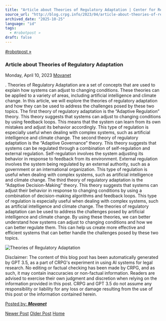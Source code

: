 ```yaml
---
title: "Article about Theories of Regulatory Adaptation | Center for Regulation, Policy and Governance (CRPG)"
source_url: "http://blog.crpg.info/2023/04/article-about-theories-of-regulatory_58.html"
archived_date: "2025-10-25"
language: "id"
tags:
  - #robotpost »
draft: false
---
```


[#robotpost »](http://blog.crpg.info/search/label/%23robotpost)

###  Article about Theories of Regulatory Adaptation 

Monday, April 10, 2023  [ Movanet ](https://www.blogger.com/profile/10356608562678830076 "author profile")

. Theories of Regulatory Adaptation are a set of concepts that are used to explain how systems can adjust to changing conditions. These theories can be applied to a variety of areas, including artificial intelligence and climate change. In this article, we will explore the theories of regulatory adaptation and how they can be used to address the challenges posed by these two topics. The first theory of regulatory adaptation is the “Adaptive Regulation” theory. This theory suggests that systems can adjust to changing conditions by using feedback loops. This means that the system can learn from its own mistakes and adjust its behavior accordingly. This type of regulation is especially useful when dealing with complex systems, such as artificial intelligence and climate change. The second theory of regulatory adaptation is the “Adaptive Governance” theory. This theory suggests that systems can be regulated through a combination of self-regulation and external regulation. Self-regulation involves the system adjusting its behavior in response to feedback from its environment. External regulation involves the system being regulated by an external authority, such as a government or an international organization. This type of regulation is useful when dealing with complex systems, such as artificial intelligence and climate change. The third theory of regulatory adaptation is the “Adaptive Decision-Making” theory. This theory suggests that systems can adjust their behavior in response to changing conditions by using a combination of decision-making algorithms and feedback loops. This type of regulation is especially useful when dealing with complex systems, such as artificial intelligence and climate change. The theories of regulatory adaptation can be used to address the challenges posed by artificial intelligence and climate change. By using these theories, we can better understand how systems can adjust to changing conditions and how we can better regulate them. This can help us create more effective and efficient systems that can better handle the challenges posed by these two topics.

![Theories of Regulatory Adaptation](https://oaidalleapiprodscus.blob.core.windows.net/private/org-hNCgLi1xg5T8Kb73QEVNWCld/user-1t9a5dHV3xPIerHaFBW8vSbM/img-Oq48dylEPAVXcY11ooGIm1cL.png?st=2023-04-10T13%3A24%3A26Z&se=2023-04-10T15%3A24%3A26Z&sp=r&sv=2021-08-06&sr=b&rscd=inline&rsct=image/png&skoid=6aaadede-4fb3-4698-a8f6-684d7786b067&sktid=a48cca56-e6da-484e-a814-9c849652bcb3&skt=2023-04-09T22%3A43%3A10Z&ske=2023-04-10T22%3A43%3A10Z&sks=b&skv=2021-08-06&sig=ywOi5OccEpz3l6tB7QCBJbw%2B21%2BR721xtTXdt3IePuE%3D)

Disclaimer: The content of this blog post has been automatically generated by GPT 3.5, as a part of CRPG's experiment in using AI systems for legal research. No editing or factual checking has been made by CRPG, and as such, it may contain inaccuracies or non-factual information. Readers are advised to exercise their own judgment and discretion when relying on the information provided in this post. CRPG and GPT 3.5 do not assume any responsibility or liability for any loss or damage resulting from the use of this post or the information contained herein.

[ Posted by: _**Movanet**_ ](https://www.blogger.com/profile/10356608562678830076 "author profile")

[ ](https://www.blogger.com/email-post/1800407982648215581/7207144107041232193 "Email Post") [ ](https://www.blogger.com/post-edit.g?blogID=1800407982648215581&postID=7207144107041232193&from=pencil "Edit Post")

[Newer Post](http://blog.crpg.info/2023/04/cara-menggunakan-chatgpt-untuk.html "Newer Post") [Older Post](http://blog.crpg.info/2023/04/article-about-climate-adaptation_74.html "Older Post") [Home](http://blog.crpg.info/)
